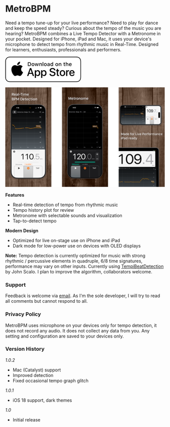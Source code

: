 # MetroBPM

Need a tempo tune-up for your live performance? Need to play for dance and keep the speed steady? Curious about the tempo of the music you are hearing? MetroBPM combines a Live Tempo Detector with a Metronome in your pocket. Designed for iPhone, iPad and Mac, it uses your device's microphone to detect tempo from rhythmic music in Real-Time. Designed for learners, enthusiasts, professionals and performers.

[![Download on App Store](Download_on_the_App_Store_Badge_US-UK_RGB_wht_092917.svg)](https://apps.apple.com/us/app/metrobpm/id6670410153)

![MetroBPM screenshots showing iphone and ipad UI](gallery.png)

**Features**
- Real-time detection of tempo from rhythmic music
- Tempo history plot for review
- Metronome with selectable sounds and visualization
- Tap-to-detect tempo

**Modern Design**
- Optimized for live on-stage use on iPhone and iPad
- Dark mode for low-power use on devices with OLED displays

**Note:**
Tempo detection is currently optimized for music with strong rhythmic / percussive elements in quadruple, 6/8 time signatures, performance may vary on other inputs. Currently using [TempiBeatDetection](https://github.com/CheckThisCodeCarefully/TempiBeatDetection) by John Scalo. I plan to improve the algorithm, collaborators welcome.

### Support
Feedback is welcome via [email](mailto:bloomvinelabs@gmail.com). As I'm the sole developer, I will try to read all comments but cannot respond to all.

### Privacy Policy
MetroBPM uses microphone on your devices only for tempo detection, it does not record any audio. It does not collect any data from you. Any setting and configuration are saved to your devices only.

### Version History
*1.0.2*
- Mac (Catalyst) support
- Improved detection
- Fixed occasional tempo graph glitch
  
*1.0.1*
- iOS 18 support, dark themes
  
*1.0*
- Initial release
